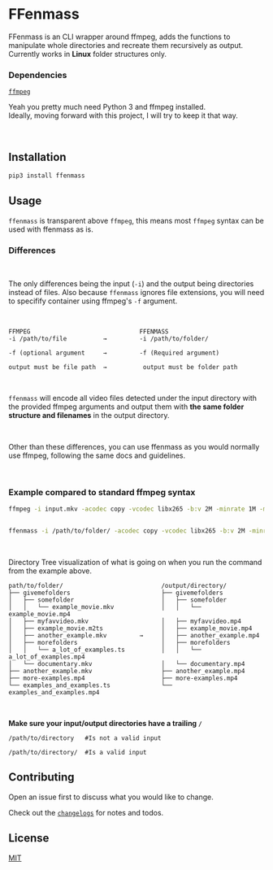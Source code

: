# FFenmass

FFenmass is an CLI wrapper around ffmpeg, adds the functions to manipulate whole directories and recreate them recursively as output.
Currently works in **Linux** folder structures only.



### Dependencies
[`ffmpeg`](https://www.ffmpeg.org/)

Yeah you pretty much need Python 3 and ffmpeg installed.
<br>
Ideally, moving forward with this project, I will try to keep it that way.

<br>

## Installation
```bash
pip3 install ffenmass
```

## Usage



`ffenmass` is transparent above `ffmpeg`, this means most `ffmpeg` syntax can be used with ffenmass as is.

### Differences

<br>

The only differences being the input (`-i`) and the output being directories instead of files.
Also because `ffenmass` ignores file extensions, you will need to specifify container using ffmpeg's `-f` argument.

<br>

```
FFMPEG                              FFENMASS
-i /path/to/file          →         -i /path/to/folder/

-f (optional argument     →         -f (Required argument)

output must be file path  →          output must be folder path

```

<br>



`ffenmass` will encode all video files detected under the input directory with the provided ffmpeg arguments and output them with **the same folder structure and filenames** in the output directory.

<br>

Other than these differences, you can use ffenmass as you would normally use ffmpeg, following the same docs and guidelines.

<br>

### Example compared to standard ffmpeg syntax
```bash
ffmpeg -i input.mkv -acodec copy -vcodec libx265 -b:v 2M -minrate 1M -maxrate 3M -preset medium out.mp4


ffenmass -i /path/to/folder/ -acodec copy -vcodec libx265 -b:v 2M -minrate 1M -maxrate 3M -preset medium -f mp4 /output/directory/
```
<br>

Directory Tree visualization of what is going on when you run the command from the example above.
```
path/to/folder/                           /output/directory/
├── givemefolders                         ├── givemefolders      
│   ├── somefolder                        │   ├── somefolder
│   │   └── example_movie.mkv             │   │   └── example_movie.mp4
│   ├── myfavvideo.mkv                    │   ├── myfavvideo.mp4  
│   ├── example_movie.m2ts                │   ├── example_movie.mp4
│   ├── another_example.mkv         →     │   ├── another_example.mp4
│   ├── morefolders                       │   ├── morefolders
│   │   └── a_lot_of_examples.ts          │   │   └── a_lot_of_examples.mp4  
│   └── documentary.mkv                   │   └── documentary.mp4
├── another_example.mkv                   ├── another_example.mp4
├── more-examples.mp4                     ├── more-examples.mp4 
└── examples_and_examples.ts              └── examples_and_examples.mp4

```


<br>

**Make sure your input/output directories have a trailing `/`**
```
/path/to/directory   #Is not a valid input

/path/to/directory/  #Is a valid input
```


## Contributing
Open an issue first to discuss what you would like to change.

Check out the [`changelogs`](CHANGELOGS.md) for notes and todos.

## License
[MIT](https://choosealicense.com/licenses/mit/)
